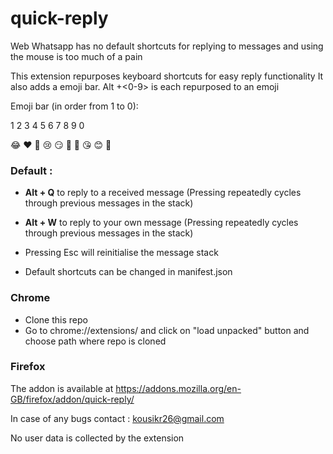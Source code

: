 # quick-reply


Web Whatsapp has no default shortcuts for replying to messages and using the mouse is too much of a pain

This extension repurposes keyboard shortcuts for easy reply functionality
It also adds a emoji bar. Alt +<0-9> is each repurposed to an emoji

Emoji bar (in order from 1 to 0):

1   2  3  4  5  6  7  8  9  0

😂 ❤️ 🙂 😢 😏 🥺 🥳 😘 😊 🤤
### Default : 
 - **Alt + Q** to reply to a received message (Pressing repeatedly cycles through previous messages in the stack)

 - **Alt + W** to reply to your own message (Pressing repeatedly cycles through previous messages in the stack)
 - Pressing Esc will reinitialise the message stack 
 - Default shortcuts can be changed in manifest.json

### Chrome

- Clone this repo
- Go to chrome://extensions/ and click on "load unpacked" button and choose path where repo is cloned

### Firefox
The addon is available at https://addons.mozilla.org/en-GB/firefox/addon/quick-reply/




In case of any bugs contact : kousikr26@gmail.com

No user data is collected by the extension


